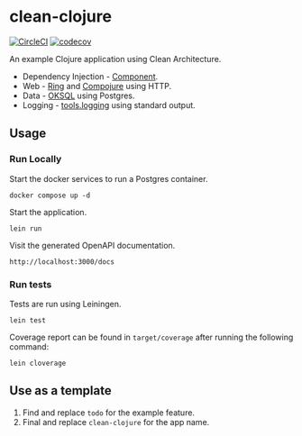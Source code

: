 # clean-clojure

[![CircleCI](https://dl.circleci.com/status-badge/img/gh/liamclarkedev/clean-clojure/tree/main.svg?style=svg)](https://dl.circleci.com/status-badge/redirect/gh/liamclarkedev/clean-clojure/tree/main)
[![codecov](https://codecov.io/gh/liamclarkedev/clean-clojure/branch/main/graph/badge.svg?token=31C1DLQ2A4)](https://codecov.io/gh/liamclarkedev/clean-clojure)

An example Clojure application using Clean Architecture.

- Dependency Injection - [Component](https://github.com/stuartsierra/component).
- Web - [Ring](https://github.com/ring-clojure/ring) and [Compojure](https://github.com/weavejester/compojure) using
  HTTP.
- Data - [OKSQL](https://github.com/swlkr/oksql) using Postgres.
- Logging - [tools.logging](https://github.com/clojure/tools.logging) using standard output.

## Usage

### Run Locally

Start the docker services to run a Postgres container.

```shell
docker compose up -d
```

Start the application.

```shell
lein run
```

Visit the generated OpenAPI documentation.

```shell
http://localhost:3000/docs
```

### Run tests

Tests are run using Leiningen.

```shell
lein test
```

Coverage report can be found in `target/coverage` after running the following command:

```shell
lein cloverage
```

## Use as a template

1. Find and replace `todo` for the example feature.
2. Final and replace `clean-clojure` for the app name.
